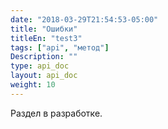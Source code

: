 ```yaml
---
date: "2018-03-29T21:54:53-05:00"
title: "Ошибки"
titleEn: "test3"
tags: ["api", "метод"]
Description: ""
type: api_doc
layout: api_doc
weight: 10
---
```


Раздел в разработке.